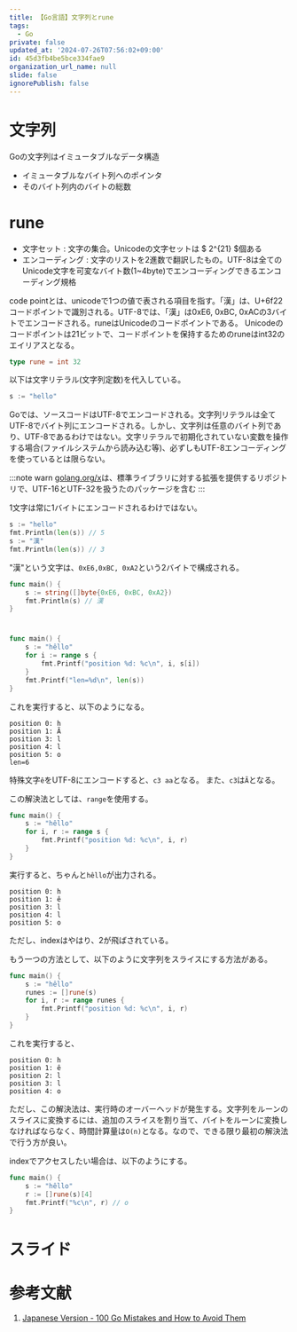 ```yaml
---
title: 【Go言語】文字列とrune
tags:
  - Go
private: false
updated_at: '2024-07-26T07:56:02+09:00'
id: 45d3fb4be5bce334fae9
organization_url_name: null
slide: false
ignorePublish: false
---
```

# 文字列

Goの文字列はイミュータブルなデータ構造

* イミュータブルなバイト列へのポインタ
* そのバイト列内のバイトの総数

# rune

* 文字セット : 文字の集合。Unicodeの文字セットは $ 2^{21} $個ある
* エンコーディング : 文字のリストを2進数で翻訳したもの。UTF-8は全てのUnicode文字を可変なバイト数(1~4byte)でエンコーディングできるエンコーディング規格

code pointとは、unicodeで1つの値で表される項目を指す。「漢」は、U+6f22コードポイントで識別される。UTF-8では、「漢」は0xE6, 0xBC, 0xACの3バイトでエンコードされる。runeはUnicodeのコードポイントである。
Unicodeのコードポイントは21ビットで、コードポイントを保持するためのruneはint32のエイリアスとなる。

```go
type rune = int 32
```

以下は文字リテラル(文字列定数)を代入している。

```go
s := "hello"
```

Goでは、ソースコードはUTF-8でエンコードされる。文字列リテラルは全てUTF-8でバイト列にエンコードされる。しかし、文字列は任意のバイト列であり、UTF-8であるわけではない。文字リテラルで初期化されていない変数を操作する場合(ファイルシステムから読み込む等)、必ずしもUTF-8エンコーディングを使っているとは限らない。

:::note warn
[golang.org/x](https://pkg.go.dev/golang.org/x)は、標準ライブラリに対する拡張を提供するリポジトリで、UTF-16とUTF-32を扱うたのパッケージを含む
:::

1文字は常に1バイトにエンコードされるわけではない。

```go
s := "hello"
fmt.Println(len(s)) // 5
s := "漢"
fmt.Println(len(s)) // 3
```

"漢"という文字は、`0xE6,0xBC, 0xA2`という2バイトで構成される。

```go
func main() {
	s := string([]byte{0xE6, 0xBC, 0xA2})
	fmt.Println(s) // 漢
}
```

#

```go
func main() {
	s := "hêllo"
	for i := range s {
		fmt.Printf("position %d: %c\n", i, s[i])
	}
	fmt.Printf("len=%d\n", len(s))
}
```

これを実行すると、以下のようになる。

```txt:実行結果
position 0: h
position 1: Ã
position 3: l
position 4: l
position 5: o
len=6
```

特殊文字`ê`をUTF-8にエンコードすると、`c3 aa`となる。
また、`c3`は`Ã`となる。

この解決法としては、`range`を使用する。

```go
func main() {
	s := "hêllo"
	for i, r := range s {
		fmt.Printf("position %d: %c\n", i, r)
	}
}
```

実行すると、ちゃんと`hêllo`が出力される。

```txt:実行結果
position 0: h
position 1: ê
position 3: l
position 4: l
position 5: o
```

ただし、indexはやはり、2が飛ばされている。

もう一つの方法として、以下のように文字列をスライスにする方法がある。

```go
func main() {
	s := "hêllo"
	runes := []rune(s)
	for i, r := range runes {
		fmt.Printf("position %d: %c\n", i, r)
	}
}
```

これを実行すると、

```txt:実行結果
position 0: h
position 1: ê
position 2: l
position 3: l
position 4: o
```

ただし、この解決法は、実行時のオーバーヘッドが発生する。文字列をルーンのスライスに変換するには、追加のスライスを割り当て、バイトをルーンに変換しなければならなく、時間計算量は`O(n)`となる。なので、できる限り最初の解決法で行う方が良い。

indexでアクセスしたい場合は、以下のようにする。

```go
func main() {
	s := "hêllo"
	r := []rune(s)[4]
	fmt.Printf("%c\n", r) // o
}
```

# スライド

<script defer class="speakerdeck-embed" data-id="52b0d477d76f4bbc93c81c428a4afc80" data-ratio="1.7777777777777777" src="//speakerdeck.com/assets/embed.js"></script>

# 参考文献

1. [Japanese Version - 100 Go Mistakes and How to Avoid Them](https://100go.co/ja/)
